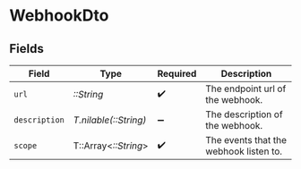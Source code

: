 # WebhookDto


## Fields

| Field                                  | Type                                   | Required                               | Description                            |
| -------------------------------------- | -------------------------------------- | -------------------------------------- | -------------------------------------- |
| `url`                                  | *::String*                             | :heavy_check_mark:                     | The endpoint url of the webhook.       |
| `description`                          | *T.nilable(::String)*                  | :heavy_minus_sign:                     | The description of the webhook.        |
| `scope`                                | T::Array<*::String*>                   | :heavy_check_mark:                     | The events that the webhook listen to. |